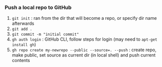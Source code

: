 ### Push a local repo to GitHub

1. `git init` : ran from the dir that will become a repo, or specify dir name afterwards
2. `git add .`
3. `git commit -m "initial commit"`
5. `gh auth login`  :  GitHub CLI, follow steps for login (may need to `apt-get install gh`)
6. `gh repo create my-newrepo --public --source=. --push` :  create repo, make public, set source as current dir (in local shell) and push current contents